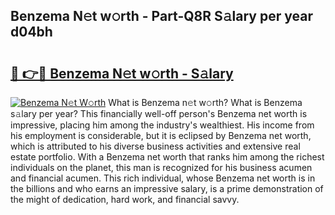 ## Benzema N𝚎t w𝚘rth - Part-Q8R S𝚊lary per year d04bh

# <h2><a href="http://gc08ppm.nevu.top/?p=Benzema">🔗 👉🔴 Benzema N𝚎t w𝚘rth - S𝚊lary</a></h2>

[![Benzema N𝚎t W𝚘rth](https://i.imgur.com/Oavwk0R.jpeg)](http://gc08ppm.nevu.top/?p=Benzema)
What is Benzema n𝚎t w𝚘rth? What is Benzema s𝚊lary per year?
This financially well-off person's Benzema net worth is impressive, placing him among the industry's wealthiest. His income from his employment is considerable, but it is eclipsed by Benzema net worth, which is attributed to his diverse business activities and extensive real estate portfolio. With a Benzema net worth that ranks him among the richest individuals on the planet, this man is recognized for his business acumen and financial acumen. This rich individual, whose Benzema net worth is in the billions and who earns an impressive salary, is a prime demonstration of the might of dedication, hard work, and financial savvy.
